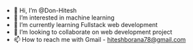 - 👋 Hi, I’m @Don-Hitesh
- 👀 I’m interested in machine learning
- 🌱 I’m currently learning Fullstack web development
- 💞️ I’m looking to collaborate on web development project 
- 📫 How to reach me with Gmail - hiteshborana78@gmail.com

<!---
Don-Hitesh/Don-Hitesh is a ✨ special ✨ repository because its `README.md` (this file) appears on your GitHub profile.
You can click the Preview link to take a look at your changes.
--->
